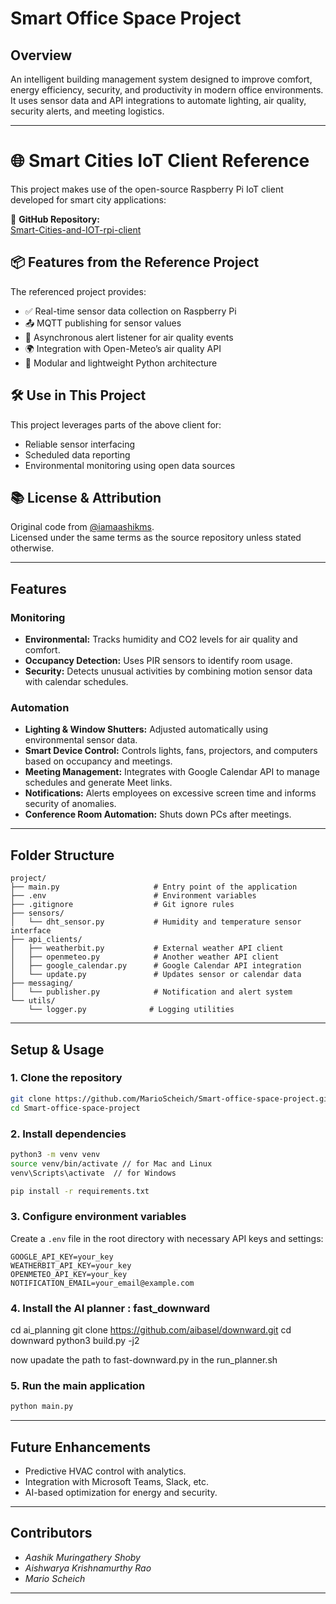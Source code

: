 # Smart Office Space Project

## Overview

An intelligent building management system designed to improve comfort, energy efficiency, security, and productivity in modern office environments. It uses sensor data and API integrations to automate lighting, air quality, security alerts, and meeting logistics.

---
# 🌐 Smart Cities IoT Client Reference

This project makes use of the open-source Raspberry Pi IoT client developed for smart city applications:

🔗 **GitHub Repository:**  
[Smart-Cities-and-IOT-rpi-client](https://github.com/iamaashikms/Smart-Cities-and-IOT-rpi-client)

## 📦 Features from the Reference Project

The referenced project provides:

- ✅ Real-time sensor data collection on Raspberry Pi
- 📤 MQTT publishing for sensor values
- 🚨 Asynchronous alert listener for air quality events
- 🌍 Integration with Open-Meteo’s air quality API
- 🧩 Modular and lightweight Python architecture

## 🛠️ Use in This Project

This project leverages parts of the above client for:

- Reliable sensor interfacing
- Scheduled data reporting
- Environmental monitoring using open data sources

## 📚 License & Attribution

Original code from [@iamaashikms](https://github.com/iamaashikms).  
Licensed under the same terms as the source repository unless stated otherwise.

---

## Features

### Monitoring

- **Environmental:** Tracks humidity and CO2 levels for air quality and comfort.
- **Occupancy Detection:** Uses PIR sensors to identify room usage.
- **Security:** Detects unusual activities by combining motion sensor data with calendar schedules.

### Automation

- **Lighting & Window Shutters:** Adjusted automatically using environmental sensor data.
- **Smart Device Control:** Controls lights, fans, projectors, and computers based on occupancy and meetings.
- **Meeting Management:** Integrates with Google Calendar API to manage schedules and generate Meet links.
- **Notifications:** Alerts employees on excessive screen time and informs security of anomalies.
- **Conference Room Automation:** Shuts down PCs after meetings.

---

## Folder Structure

```
project/
├── main.py                     # Entry point of the application
├── .env                        # Environment variables
├── .gitignore                  # Git ignore rules
├── sensors/
│   └── dht_sensor.py           # Humidity and temperature sensor interface
├── api_clients/
│   ├── weatherbit.py           # External weather API client
│   ├── openmeteo.py            # Another weather API client
│   ├── google_calendar.py      # Google Calendar API integration
│   └── update.py               # Updates sensor or calendar data
├── messaging/
│   └── publisher.py            # Notification and alert system
└── utils/
    └── logger.py              # Logging utilities
```

---

## Setup & Usage

### 1. Clone the repository

```bash
git clone https://github.com/MarioScheich/Smart-office-space-project.git
cd Smart-office-space-project
```

### 2. Install dependencies

```bash
python3 -m venv venv
source venv/bin/activate // for Mac and Linux
venv\Scripts\activate  // for Windows

pip install -r requirements.txt
```

### 3. Configure environment variables

Create a `.env` file in the root directory with necessary API keys and settings:

```
GOOGLE_API_KEY=your_key
WEATHERBIT_API_KEY=your_key
OPENMETEO_API_KEY=your_key
NOTIFICATION_EMAIL=your_email@example.com
```
### 4. Install the AI planner : fast_downward

cd ai_planning
git clone https://github.com/aibasel/downward.git
cd downward
python3 build.py -j2

now upadate the path to fast-downward.py in the run_planner.sh

### 5. Run the main application

```bash
python main.py
```

---

## Future Enhancements

- Predictive HVAC control with analytics.
- Integration with Microsoft Teams, Slack, etc.
- AI-based optimization for energy and security.

---

## Contributors

- *Aashik Muringathery Shoby*
- *Aishwarya Krishnamurthy Rao*
- *Mario Scheich*

---


